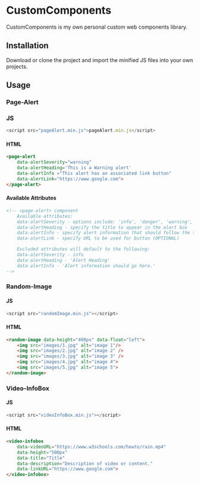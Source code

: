 # CustomComponents

CustomComponents is my own personal custom web components library.

## Installation

Download or clone the project and import the minified JS files into your own projects. 

## Usage 
### Page-Alert
### JS
```javascript
<script src="pageAlert.min.js">pageAlert.min.js</script>
```
#### HTML
```html
<page-alert 
    data-alertSeverity="warning" 
    data-alertHeading='This is a Warning alert' 
    data-alertInfo ="This alert has an associated link button"
    data-alertLink="https://www.google.com">
</page-alert>
```

#### Available Attributes
```html
<!-- <page-alert> component
    Available attributes:
    data-alertSeverity - options include: 'info', 'danger', 'warning', 'success'
    data-alertHeading - specify the title to appear in the alert box
    data-alertInfo - specify alert information that should follow the title
    data-alertLink - specify URL to be used for button (OPTIONAL)

    Excluded attributes will default to the following:
    data-alertSeverity - info
    data-alertHeading - 'Alert Heading'
    data-alertInfo - 'Alert information should go here.'
-->   
````

### Random-Image
#### JS
```javascript
<script src="randomImage.min.js"></script>
```
#### HTML
```html
<random-image data-height="400px" data-float="left">
    <img src="images/1.jpg" alt="image 1"/>
    <img src="images/2.jpg" alt="image 2" />
    <img src="images/3.jpg" alt="image 3" />
    <img src="images/4.jpg" alt="image 4">
    <img src="images/5.jpg" alt="image 5">
</random-image>
```

### Video-InfoBox
#### JS
```javascript
<script src="videoInfoBox.min.js"></script>
```
#### HTML
```html
<video-infobox 
    data-videoURL="https://www.w3schools.com/howto/rain.mp4" 
    data-height="500px"
    data-title="Title" 
    data-description="Description of video or content." 
    data-linkURL="https://www.google.com">
</video-infobox>
```
